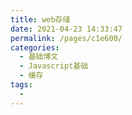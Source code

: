 ```yaml
---
title: web存储
date: 2021-04-23 14:33:47
permalink: /pages/c1e600/
categories:
  - 基础博文
  - Javascript基础
  - 缓存
tags:
  -
---
```

